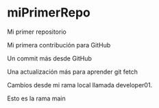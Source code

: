# miPrimerRepo

Mi primer repositorio

Mi primera contribución para GitHub

Un commit más desde GitHub

Una actualización más para aprender git fetch

Cambios desde mi rama local llamada developer01.

Esto es la rama main
  